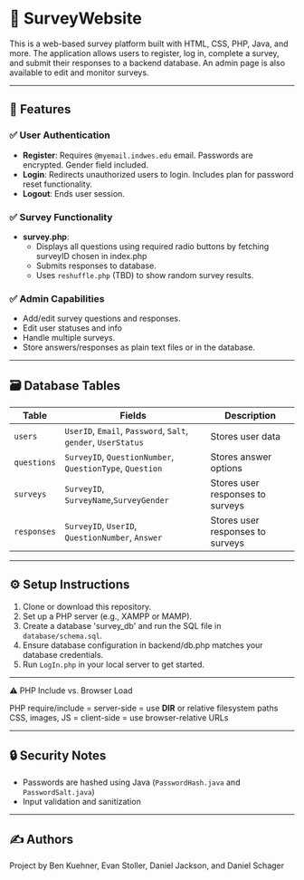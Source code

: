 # 📝 SurveyWebsite

This is a web-based survey platform built with HTML, CSS, PHP, Java, and more. The application allows users to register, log in, complete a survey, and submit their responses to a backend database. An admin page is also available to edit and monitor surveys. 

---

## 🚀 Features

### ✅ User Authentication
- **Register**: Requires `@myemail.indwes.edu` email. Passwords are encrypted. Gender field included.
- **Login**: Redirects unauthorized users to login. Includes plan for password reset functionality.
- **Logout**: Ends user session.

### ✅ Survey Functionality
- **survey.php**: 
  - Displays all questions using required radio buttons by fetching surveyID chosen in index.php
  - Submits responses to database.
  - Uses `reshuffle.php` (TBD) to show random survey results.
  
### ✅ Admin Capabilities
- Add/edit survey questions and responses.
- Edit user statuses and info
- Handle multiple surveys.
- Store answers/responses as plain text files or in the database.

---

## 🗃️ Database Tables

| Table         | Fields                                    | Description                            |
|---------------|-------------------------------------------|----------------------------------------|
| `users`       | `UserID`, `Email`, `Password`, `Salt`, `gender`, `UserStatus` | Stores user data                      |
| `questions`   | `SurveyID`, `QuestionNumber`, `QuestionType`, `Question`  | Stores answer options                  |
| `surveys`     | `SurveyID`, `SurveyName`,`SurveyGender`   | Stores user responses to surveys       |
| `responses`   | `SurveyID`, `UserID`, `QuestionNumber`, `Answer`       | Stores user responses to surveys       |

---

## ⚙️ Setup Instructions

1. Clone or download this repository.
2. Set up a PHP server (e.g., XAMPP or MAMP).
3. Create a database 'survey_db' and run the SQL file in `database/schema.sql`.
4. Ensure database configuration in backend/db.php matches your database credentials.
5. Run `LogIn.php` in your local server to get started.

---

⚠️ PHP Include vs. Browser Load

PHP require/include = server-side = use __DIR__ or relative filesystem paths
CSS, images, JS = client-side = use browser-relative URLs

---

## 🔒 Security Notes

- Passwords are hashed using Java (`PasswordHash.java` and `PasswordSalt.java`) 
- Input validation and sanitization

---

## ✍️ Authors

Project by Ben Kuehner, Evan Stoller, Daniel Jackson, and Daniel Schager
